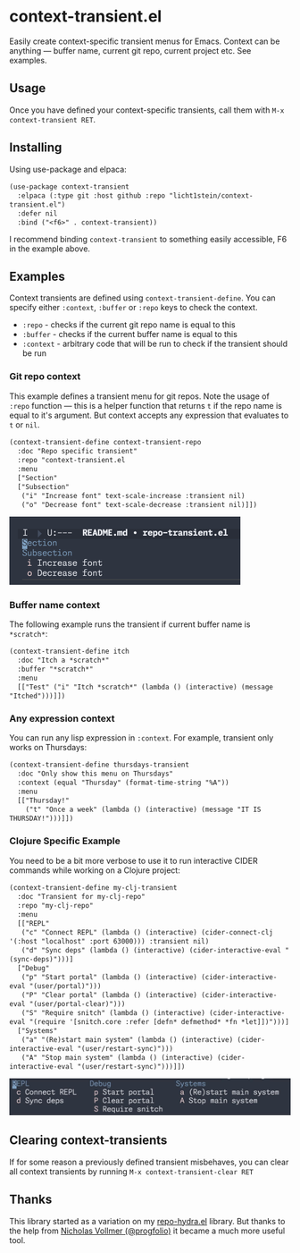 # context-transient.el
Easily create context-specific transient menus for Emacs. Context can be anything — buffer name, current git repo, current project etc. See examples.

## Usage
Once you have defined your context-specific transients, call them with `M-x context-transient RET`.

## Installing
Using use-package and elpaca:
```elisp
(use-package context-transient
  :elpaca (:type git :host github :repo "licht1stein/context-transient.el")
  :defer nil
  :bind ("<f6>" . context-transient))
```
I recommend binding `context-transient` to something easily accessible, F6 in the example above.

## Examples
Context transients are defined using `context-transient-define`. You can specify either `:context`, `:buffer` or `:repo` keys to check the context. 
- `:repo` - checks if the current git repo name is equal to this
- `:buffer` - checks if the current buffer name is equal to this
- `:context` - arbitrary code that will be run to check if the transient should be run

### Git repo context
This example defines a transient menu for git repos. Note the usage of `:repo` function — this is a helper function that returns `t` if the repo name is equal to it's argument. But context accepts any expression that evaluates to `t` or `nil`.
```elisp
(context-transient-define context-transient-repo
  :doc "Repo specific transient"
  :repo "context-transient.el
  :menu
  ["Section"
  ["Subsection"
   ("i" "Increase font" text-scale-increase :transient nil)
   ("o" "Decrease font" text-scale-decrease :transient nil)]])
  ```
 ![](./img/example-1.png)

### Buffer name context
The following example runs the transient if current buffer name is `*scratch*`:
```elisp
(context-transient-define itch
  :doc "Itch a *scratch*"
  :buffer "*scratch*"
  :menu
  [["Test" ("i" "Itch *scratch*" (lambda () (interactive) (message "Itched")))]])
```

### Any expression context
You can run any lisp expression in `:context`. For example, transient only works on Thursdays:

```elisp
(context-transient-define thursdays-transient
  :doc "Only show this menu on Thursdays"
  :context (equal "Thursday" (format-time-string "%A"))
  :menu
  [["Thursday!"
    ("t" "Once a week" (lambda () (interactive) (message "IT IS THURSDAY!")))]])
 ``` 

### Clojure Specific Example
You need to be a bit more verbose to use it to run interactive CIDER commands while working on a Clojure project:
```elisp
(context-transient-define my-clj-transient
  :doc "Transient for my-clj-repo"
  :repo "my-clj-repo"
  :menu 
  [["REPL"
   ("c" "Connect REPL" (lambda () (interactive) (cider-connect-clj '(:host "localhost" :port 63000))) :transient nil)
   ("d" "Sync deps" (lambda () (interactive) (cider-interactive-eval "(sync-deps)")))]
  ["Debug"
   ("p" "Start portal" (lambda () (interactive) (cider-interactive-eval "(user/portal)")))
   ("P" "Clear portal" (lambda () (interactive) (cider-interactive-eval "(user/portal-clear)")))
   ("S" "Require snitch" (lambda () (interactive) (cider-interactive-eval "(require '[snitch.core :refer [defn* defmethod* *fn *let]])")))]
  ["Systems"
   ("a" "(Re)start main system" (lambda () (interactive) (cider-interactive-eval "(user/restart-sync)")))
   ("A" "Stop main system" (lambda () (interactive) (cider-interactive-eval "(user/restart-sync)")))]])
 ```
![](./img/example-2.png)

## Clearing context-transients
If for some reason a previously defined transient misbehaves, you can clear all context transients by running `M-x context-transient-clear RET`

## Thanks
This library started as a variation on my [repo-hydra.el](https://github.com/licht1stein/repo-hydra.el) library. But thanks to the help from [Nicholas Vollmer (@progfolio)](https://github.com/progfolio) it became a much more useful tool.
